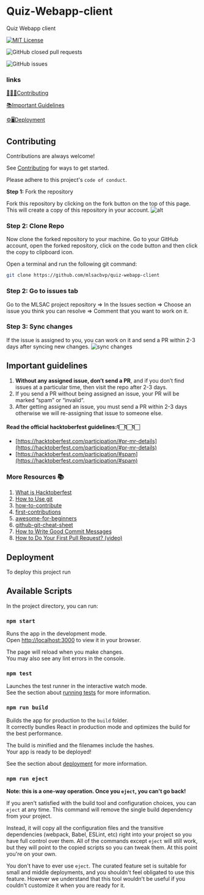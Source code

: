 # Quiz-Webapp-client

Quiz Webapp client

[![MIT License](https://img.shields.io/badge/License-MIT-green.svg?color=blue&style=for-the-badge)](https://choosealicense.com/licenses/mit/)

![GitHub closed pull requests](https://img.shields.io/github/issues-pr-closed/mlsacbvp/quiz-webapp-client?style=for-the-badge)

![GitHub issues](https://img.shields.io/github/issues/mlsacbvp/quiz-webapp-client?color=blue&style=for-the-badge)

### links

<a href='#contributing'>👨🏻‍💻Contributing</a>

<a href='#guide'>📚Important Guidelines</a>

<a href='#deploy'>⚙🖥Deployment</a>

## Contributing

Contributions are always welcome!

See <a href='#contributing'>Contributing</a> for ways to get started.

Please adhere to this project's `code of conduct`.

**Step 1:** Fork the repository

Fork this repository by clicking on the fork button on the top of this page. This will create a copy of this repository in your account.
![alt](https://camo.githubusercontent.com/fcf9a4ed664cc63de2fcb14d1135072ba6d4c74a8e9bdb224ad6ab1e72600c3b/68747470733a2f2f6669727374636f6e747269627574696f6e732e6769746875622e696f2f6173736574732f526561646d652f666f726b2e706e67)

### **Step 2:** Clone Repo

Now clone the forked repository to your machine. Go to your GitHub account, open the forked repository, click on the code button and then click the copy to clipboard icon.

Open a terminal and run the following git command:

```bash
git clone https://github.com/mlsacbvp/quiz-webapp-client
```

### **Step 2:** Go to issues tab

Go to the MLSAC project repository => In the Issues section => Choose an issue you think you can resolve => Comment that you want to work on it.

### **Step 3:** Sync changes

If the issue is assigned to you, you can work on it and send a PR within 2-3 days after syncing new changes.
![sync changes](https://i.postimg.cc/DZYZV0f4/Screenshot-2022-10-08-174306.jpg)

## Important guidelines

<p id= "guide">

1. **Without any assigned issue, don’t send a PR**, and if you don’t find issues at a particular time, then visit the repo after 2-3 days.
2. If you send a PR without being assigned an issue, your PR will be marked “spam” or “invalid”.
3. After getting assigned an issue, you must send a PR within 2-3 days otherwise we will re-assigning that issue to someone else.

#### **Read the official hacktoberfest guidelines:**👇🏻👇🏻👇🏻

- [https://hacktoberfest.com/participation/#pr-mr-details](https://hacktoberfest.com/participation/#pr-mr-details)
- [https://hacktoberfest.com/participation/#spam](https://hacktoberfest.com/participation/#spam)

### More Resources 📚

1. [What is Hacktoberfest](https://choudhary-vaibhav.medium.com/what-is-hacktoberfest-and-why-should-you-take-part-in-it-e02b01155869)
2. [How to Use git](https://www.digitalocean.com/community/cheatsheets/how-to-use-git-a-reference-guide)
3. [how-to-contribute](https://opensource.guide/how-to-contribute/)
4. [first-contributions](https://github.com/firstcontributions/first-contributions)
5. [awesome-for-beginners](https://github.com/mungell/awesome-for-beginners)
6. [github-git-cheat-sheet](https://training.github.com/downloads/github-git-cheat-sheet.pdf)
7. [How to Write Good Commit Messages](https://dev.to/chrissiemhrk/git-commit-message-5e21)
8. [How to Do Your First Pull Request? (video)](https://youtu.be/nkuYH40cjo4)

## Deployment

<p id= "deploy">
To deploy this project run

## Available Scripts

In the project directory, you can run:

### `npm start`

Runs the app in the development mode.\
Open [http://localhost:3000](http://localhost:3000) to view it in your browser.

The page will reload when you make changes.\
You may also see any lint errors in the console.

### `npm test`

Launches the test runner in the interactive watch mode.\
See the section about [running tests](https://facebook.github.io/create-react-app/docs/running-tests) for more information.

### `npm run build`

Builds the app for production to the `build` folder.\
It correctly bundles React in production mode and optimizes the build for the best performance.

The build is minified and the filenames include the hashes.\
Your app is ready to be deployed!

See the section about [deployment](https://facebook.github.io/create-react-app/docs/deployment) for more information.

### `npm run eject`

**Note: this is a one-way operation. Once you `eject`, you can't go back!**

If you aren't satisfied with the build tool and configuration choices, you can `eject` at any time. This command will remove the single build dependency from your project.

Instead, it will copy all the configuration files and the transitive dependencies (webpack, Babel, ESLint, etc) right into your project so you have full control over them. All of the commands except `eject` will still work, but they will point to the copied scripts so you can tweak them. At this point you're on your own.

You don't have to ever use `eject`. The curated feature set is suitable for small and middle deployments, and you shouldn't feel obligated to use this feature. However we understand that this tool wouldn't be useful if you couldn't customize it when you are ready for it.
